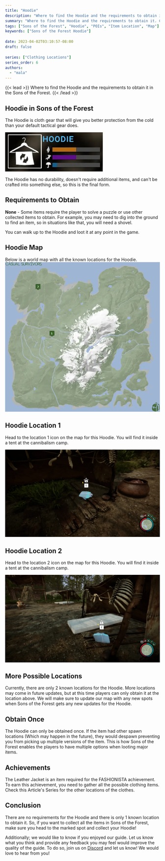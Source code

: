 ```yaml
---
title: "Hoodie"
description: "Where to find the Hoodie and the requirements to obtain it in the Sons of the Forest."
summary: "Where to find the Hoodie and the requirements to obtain it. Click here to learn more about it!"
tags: ["Sons of the Forest", "Hoodie", "POIs", "Item Location", "Map"]
keywords: ["Sons of the Forest Hoodie"]

date: 2023-04-02T03:10:57-08:00
draft: false

series: ["Clothing Locations"]
series_order: 6
authors:
  - "mala"
---
```


{{< lead >}}
Where to find the Hoodie and the requirements to obtain it in the Sons of the Forest.
{{< /lead >}}

## Hoodie in Sons of the Forest
The Hoodie is cloth gear that will give you better protection from the cold than your default tactical gear does. 

![Hoodie Stats](img/stats.webp)

The Hoodie has no durability, doesn't require additional items, and can't be crafted into something else, so this is the final form.

## Requirements to Obtain
**None** - Some items require the player to solve a puzzle or use other collected items to obtain. For example, you may need to dig into the ground to find an item, so in situations like that, you will need a shovel. 

You can walk up to the Hoodie and loot it at any point in the game.

## Hoodie Map
Below is a world map with all the known locations for the Hoodie.
![Sons of the Forest Hoodie Location](img/map.webp)

## Hoodie Location 1
Head to the location 1 icon on the map for this Hoodie. You will find it inside a tent at the cannibalism camp. 

![Sons of the Forest Hoodie Location 1](featured.webp)

## Hoodie Location 2
Head to the location 2 icon on the map for this Hoodie. You will find it inside a tent at the cannibalism camp. 

![Sons of the Forest Hoodie Location 2](img/location2.webp)

## More Possible Locations
Currently, there are only 2 known locations for the Hoodie. More locations may come in future updates, but at this time players can only obtain it at the location above.
We will make sure to update our map with any new spots when Sons of the Forest gets any new updates for the Hoodie.

## Obtain Once
The Hoodie can only be obtained once. If the item had other spawn locations (Which may happen in the future), they would despawn preventing you from picking up multiple versions of the item. This is how Sons of the Forest enables the players to have multiple options when looting major items. 

## Achievements 
The Leather Jacket is an item required for the FASHIONISTA achievement. To earn this achievement, you need to gather all the possible clothing items. Check this Article's Series for the other locations of the clothes. 

## Conclusion
There are no requirements for the Hoodie and there is only 1 known location to obtain it. So, if you want to collect all the items in Sons of the Forest, make sure you head to the marked spot and collect your Hoodie!

Additionally; we would like to know if you enjoyed our guide. Let us know what you think and provide any feedback you may feel would improve the quality of the guide. To do so, join us on [Discord](https://discord.gg/ZXp93XsKnN) and let us know! We would love to hear from you! 